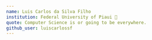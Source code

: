 ```yaml
---
name: Luis Carlos da Silva Filho 
institution: Federal University of Piaui 🚩 
quote: Computer Science is or going to be everywhere.
github_user: luiscarlossf
---
```

